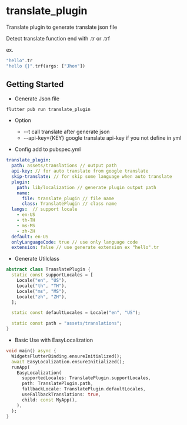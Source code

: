 # translate_plugin

Translate plugin to generate translate json file

Detect translate function end with .tr or .trf

ex.

```dart
"hello".tr 
"hello {}".trf(args: ["Jhon"])
```

## Getting Started

- Generate Json file

```bash
flutter pub run translate_plugin
```

- Option
    - --t call translate after generate json
    - --api-key={KEY} google translate api-key if you not define in yml

- Config add to pubspec.yml

```yml
translate_plugin: 
  path: assets/translations // output path
  api-key: // for auto translate from google translate
  skip-translate: // for skip some language when auto translate
  plugin: 
    path: lib/localization // generate plugin output path
    name:
      file: translate_plugin // file name
      class: TranslatePlugin // class name
  langs:  // support locale
    - en-US
    - th-TH
    - ms-MS
    - zh-ZH
  default: en-US
  onlyLanguageCode: true // use only language code
  extension: false // use generate extension ex "hello".tr
```

- Generate Utilclass

```dart
abstract class TranslatePlugin {
  static const supportLocales = [
    Locale("en", "US"),
    Locale("th", "TH"),
    Locale("ms", "MS"),
    Locale("zh", "ZH"),
  ];

  static const defaultLocales = Locale("en", "US");

  static const path = "assets/translations";
}
```

- Basic Use with EasyLocalization

```dart
void main() async {
  WidgetsFlutterBinding.ensureInitialized();
  await EasyLocalization.ensureInitialized();
  runApp(
    EasyLocalization(
      supportedLocales: TranslatePlugin.supportLocales,
      path: TranslatePlugin.path,
      fallbackLocale: TranslatePlugin.defaultLocales,
      useFallbackTranslations: true,
      child: const MyApp(),
    ),
  );
}
```

